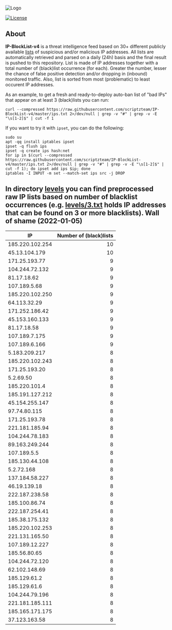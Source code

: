 ![Logo](https://i.imgur.com/PyKLAe7.png)

[![License](https://img.shields.io/badge/license-The_Unlicense-red.svg)](https://unlicense.org/)

About
----

**IP-BlockList-v4** is a threat intelligence feed based on 30+ different publicly available [lists](https://github.com/stamparm/maltrail) of suspicious and/or malicious IP addresses. All lists are automatically retrieved and parsed on a daily (24h) basis and the final result is pushed to this repository. List is made of IP addresses together with a total number of (black)list occurrence (for each). Greater the number, lesser the chance of false positive detection and/or dropping in (inbound) monitored traffic. Also, list is sorted from most (problematic) to least occurent IP addresses.

As an example, to get a fresh and ready-to-deploy auto-ban list of "bad IPs" that appear on at least 3 (black)lists you can run:

```
curl --compressed https://raw.githubusercontent.com/scriptzteam/IP-BlockList-v4/master/ips.txt 2>/dev/null | grep -v "#" | grep -v -E "\s[1-2]$" | cut -f 1
```

If you want to try it with `ipset`, you can do the following:

```
sudo su
apt -qq install iptables ipset
ipset -q flush ips
ipset -q create ips hash:net
for ip in $(curl --compressed https://raw.githubusercontent.com/scriptzteam/IP-BlockList-v4/master/ips.txt 2>/dev/null | grep -v "#" | grep -v -E "\s[1-2]$" | cut -f 1); do ipset add ips $ip; done
iptables -I INPUT -m set --match-set ips src -j DROP
```

In directory [levels](levels) you can find preprocessed raw IP lists based on number of blacklist occurrences (e.g. [levels/3.txt](levels/3.txt) holds IP addresses that can be found on 3 or more blacklists).
Wall of shame (2022-01-05)
----

|IP|Number of (black)lists|
|---|--:|
185.220.102.254|10
45.13.104.179|10
171.25.193.77|9
104.244.72.132|9
81.17.18.62|9
107.189.5.68|9
185.220.102.250|9
64.113.32.29|9
171.252.186.42|9
45.153.160.133|9
81.17.18.58|9
107.189.7.175|9
107.189.6.166|9
5.183.209.217|8
185.220.102.243|8
171.25.193.20|8
5.2.69.50|8
185.220.101.4|8
185.191.127.212|8
45.154.255.147|8
97.74.80.115|8
171.25.193.78|8
221.181.185.94|8
104.244.78.183|8
89.163.249.244|8
107.189.5.5|8
185.130.44.108|8
5.2.72.168|8
137.184.58.227|8
46.19.139.18|8
222.187.238.58|8
185.100.86.74|8
222.187.254.41|8
185.38.175.132|8
185.220.102.253|8
221.131.165.50|8
107.189.12.227|8
185.56.80.65|8
104.244.72.120|8
62.102.148.69|8
185.129.61.2|8
185.129.61.6|8
104.244.79.196|8
221.181.185.111|8
185.165.171.175|8
37.123.163.58|8
